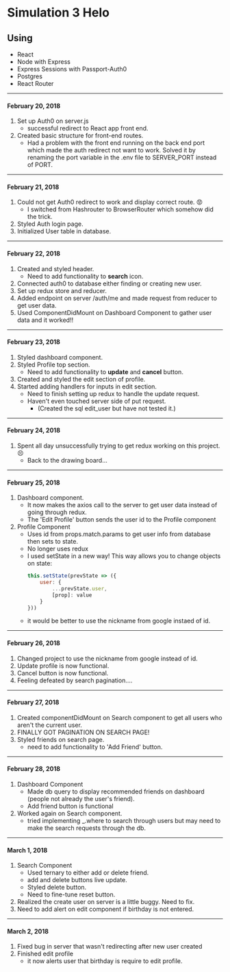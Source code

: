 # Simulation 3 Helo

## Using 
* React
* Node with Express
* Express Sessions with Passport-Auth0
* Postgres
* React Router

---

#### February 20, 2018
1. Set up Auth0 on server.js
    - successful redirect to React app front end.
2. Created basic structure for front-end routes.
    - Had a problem with the front end running on the back end port which made the auth redirect not want to work. Solved it by renaming the port variable in the .env file to SERVER_PORT instead of PORT.

---

#### February 21, 2018
1. Could not get Auth0 redirect to work and display correct route. :rage:
    - I switched from Hashrouter to BrowserRouter which somehow did the trick.
2. Styled Auth login page.
3. Initialized User table in database.

---

#### February 22, 2018
1. Created and styled header.
    - Need to add functionality to **search** icon.
2. Connected auth0 to database either finding or creating new user.
3. Set up redux store and reducer.
4. Added endpoint on server /auth/me and made request from reducer to get user data.
5. Used ComponentDidMount on Dashboard Component to gather user data and it worked!!

---

#### February 23, 2018
1. Styled dashboard component.
2. Styled Profile top section. 
    - Need to add functionality to **update** and **cancel** button.
3. Created and styled the edit section of profile. 
4. Started adding handlers for inputs in edit section.
    - Need to finish setting up redux to handle the update request.
    - Haven't even touched server side of put request.
        - (Created the sql edit_user but have not tested it.)

---

#### February 24, 2018
1. Spent all day unsuccessfully trying to get redux working on this project. :persevere:
    - Back to the drawing board...

---

#### February 25, 2018
1. Dashboard component. 
    - It now makes the axios call to the server to get user data instead of going through redux.
    - The 'Edit Profile' button sends the user id to the Profile component
2. Profile Component
    - Uses id from props.match.params to get user info from database then sets to state.
    - No longer uses redux
    - I used setState in a new way! This way allows you to change objects on state:
        ```javascript
        this.setState(prevState => ({
            user: {
                ...prevState.user,
                [prop]: value
            }
        }))
        ```
    - it would be better to use the nickname from google instaed of id.

---

#### February 26, 2018
1. Changed project to use the nickname from google instead of id.
2. Update profile is now functional. 
3. Cancel button is now functional.
4. Feeling defeated by search pagination....

---

#### February 27, 2018
1. Created componentDidMount on Search component to get all users who aren't the current user. 
2. FINALLY GOT PAGINATION ON SEARCH PAGE!
3. Styled friends on search page. 
    - need to add functionality to 'Add Friend' button.

---

#### February 28, 2018
1. Dashboard Component
    - Made db query to display recommended friends on dashboard (people not already the user's friend).
    - Add friend button is functional
2. Worked again on Search component.
    - tried implementing _.where to search through users but may need to make the search requests through the db.

---

#### March 1, 2018
1. Search Component
    - Used ternary to either add or delete friend.
    - add and delete buttons live update.
    - Styled delete button.
    - Need to fine-tune reset button.
2. Realized the create user on server is a little buggy. Need to fix.
3. Need to add alert on edit component if birthday is not entered.

---

#### March 2, 2018
1. Fixed bug in server that wasn't redirecting after new user created
2. Finished edit profile 
    - it now alerts user that birthday is require to edit profile.

    
